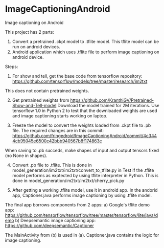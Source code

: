 # ImageCaptioningAndroid
Image captioning on Android


This project has 2 parts:
1) Convert a pretrained .ckpt model to .tflite model. This tflite model can be run on android devices.
2) Android application which uses .tflite file to perform image captioning on android device.

Steps:
1) For show and tell, get the base code from tensorflow repository: https://github.com/tensorflow/models/tree/master/research/im2txt

This does not contain pretrained weights.

2) Get pretrained weights from https://github.com/KranthiGV/Pretrained-Show-and-Tell-model
Download the model trained for 2M iterations.
Use tensorflow 1.0 in Python 2 to test that the downloaded weights are used and image captioning starts working on laptop.

3) Freeze the model to convert the weights loaded from .ckpt file to .pb file.
The required changes are in this commit: https://github.com/fringedroid/ImageCaptioningAndroid/commit/4c3444cb95045e6500c42bbb940567b8f174863c

When saving to .pb succeds, make shapes of input and output tensors fixed (no None in shapes).

4) Convert .pb file to .tflite.
This is done in model_generation/im2txt/im2txt/convert_to_tflite.py
in 
Test if the .tflite model performs as exptected by using tflite interpreter in Python.
This is done in model_generation/im2txt/im2txt/cherry_pick.py

5) After getting a working .tflite model, use it in android app.
In the andorid app, Captioner.java performs image captioning by using .tflite model.


The final app borrows components from 2 apps:
a) Google's tflite demo app: https://github.com/tensorflow/tensorflow/tree/master/tensorflow/lite/java/demo
b) Deepsemantic image captioning app: https://github.com/deepsemantic/Captioner

The MainActivity from (b) is used in (a).
Captioner.java contains the logic for image captioning.

